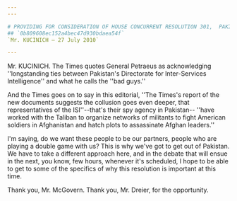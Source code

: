 ```yaml
---
---

# PROVIDING FOR CONSIDERATION OF HOUSE CONCURRENT RESOLUTION 301,  PAKISTAN WAR POWERS RESOLUTION
## `0b809608ec152a4bec47d930bdaea54f`
`Mr. KUCINICH — 27 July 2010`

---
```



Mr. KUCINICH. The Times quotes General Petraeus as acknowledging 
''longstanding ties between Pakistan's Directorate for Inter-Services 
Intelligence'' and what he calls the ''bad guys.''

And the Times goes on to say in this editorial, ''The Times's report 
of the new documents suggests the collusion goes even deeper, that 
representatives of the ISI''--that's their spy agency in Pakistan--
''have worked with the Taliban to organize networks of militants to 
fight American soldiers in Afghanistan and hatch plots to assassinate 
Afghan leaders.''

I'm saying, do we want these people to be our partners, people who 
are playing a double game with us? This is why we've got to get out of 
Pakistan. We have to take a different approach here, and in the debate 
that will ensue in the next, you know, few hours, whenever it's 
scheduled, I hope to be able to get to some of the specifics of why 
this resolution is important at this time.

Thank you, Mr. McGovern. Thank you, Mr. Dreier, for the opportunity.